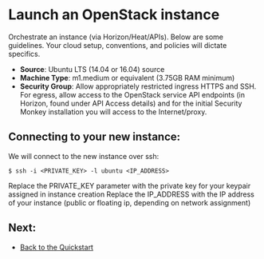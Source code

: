 Launch an OpenStack instance
============================

Orchestrate an instance (via Horizon/Heat/APIs). Below are some guidelines. Your cloud setup, conventions, and policies will dictate specifics.

-   **Source**: Ubuntu LTS (14.04 or 16.04) source
-   **Machine Type**: m1.medium or equivalent (3.75GB RAM minimum)
-   **Security Group**: Allow appropriately restricted ingress HTTPS and SSH. For egress, allow access to the OpenStack service API endpoints (in Horizon, found under API Access details) and for the initial Security Monkey installation you will access to the Internet/proxy.


Connecting to your new instance:
--------------------------------

We will connect to the new instance over ssh:

    $ ssh -i <PRIVATE_KEY> -l ubuntu <IP_ADDRESS>

Replace the PRIVATE_KEY parameter with the private key for your keypair assigned in instance creation
Replace the IP_ADDRESS with the IP address of your instance (public or floating ip, depending on network assignment)


Next:
-----

- [Back to the Quickstart](quickstart.md#install-security-monkey-on-your-instance)
